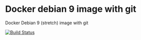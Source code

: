 # Docker debian 9 image with git

Docker Debian 9 (stretch) image with git


[![Build Status](https://travis-ci.com/diuis/docker-debian9-git.svg?branch=master)](https://travis-ci.com/diuis/docker-debian9-git)

